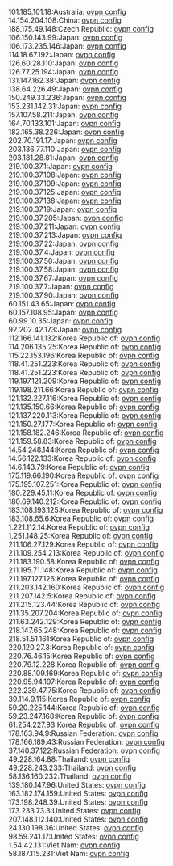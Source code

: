 101.185.101.18:Australia: [ovpn config](vpn/101_185_101_18.ovpn)  
14.154.204.108:China: [ovpn config](vpn/14_154_204_108.ovpn)  
188.175.49.148:Czech Republic: [ovpn config](vpn/188_175_49_148.ovpn)  
106.150.143.99:Japan: [ovpn config](vpn/106_150_143_99.ovpn)  
106.173.235.146:Japan: [ovpn config](vpn/106_173_235_146.ovpn)  
114.18.67.192:Japan: [ovpn config](vpn/114_18_67_192.ovpn)  
126.60.28.110:Japan: [ovpn config](vpn/126_60_28_110.ovpn)  
126.77.25.194:Japan: [ovpn config](vpn/126_77_25_194.ovpn)  
131.147.162.38:Japan: [ovpn config](vpn/131_147_162_38.ovpn)  
138.64.226.49:Japan: [ovpn config](vpn/138_64_226_49.ovpn)  
150.249.33.236:Japan: [ovpn config](vpn/150_249_33_236.ovpn)  
153.231.142.31:Japan: [ovpn config](vpn/153_231_142_31.ovpn)  
157.107.58.211:Japan: [ovpn config](vpn/157_107_58_211.ovpn)  
164.70.133.101:Japan: [ovpn config](vpn/164_70_133_101.ovpn)  
182.165.38.226:Japan: [ovpn config](vpn/182_165_38_226.ovpn)  
202.70.191.17:Japan: [ovpn config](vpn/202_70_191_17.ovpn)  
203.136.77.110:Japan: [ovpn config](vpn/203_136_77_110.ovpn)  
203.181.28.81:Japan: [ovpn config](vpn/203_181_28_81.ovpn)  
219.100.37.1:Japan: [ovpn config](vpn/219_100_37_1.ovpn)  
219.100.37.108:Japan: [ovpn config](vpn/219_100_37_108.ovpn)  
219.100.37.109:Japan: [ovpn config](vpn/219_100_37_109.ovpn)  
219.100.37.125:Japan: [ovpn config](vpn/219_100_37_125.ovpn)  
219.100.37.138:Japan: [ovpn config](vpn/219_100_37_138.ovpn)  
219.100.37.19:Japan: [ovpn config](vpn/219_100_37_19.ovpn)  
219.100.37.205:Japan: [ovpn config](vpn/219_100_37_205.ovpn)  
219.100.37.211:Japan: [ovpn config](vpn/219_100_37_211.ovpn)  
219.100.37.213:Japan: [ovpn config](vpn/219_100_37_213.ovpn)  
219.100.37.22:Japan: [ovpn config](vpn/219_100_37_22.ovpn)  
219.100.37.4:Japan: [ovpn config](vpn/219_100_37_4.ovpn)  
219.100.37.50:Japan: [ovpn config](vpn/219_100_37_50.ovpn)  
219.100.37.58:Japan: [ovpn config](vpn/219_100_37_58.ovpn)  
219.100.37.67:Japan: [ovpn config](vpn/219_100_37_67.ovpn)  
219.100.37.7:Japan: [ovpn config](vpn/219_100_37_7.ovpn)  
219.100.37.90:Japan: [ovpn config](vpn/219_100_37_90.ovpn)  
60.151.43.65:Japan: [ovpn config](vpn/60_151_43_65.ovpn)  
60.157.108.95:Japan: [ovpn config](vpn/60_157_108_95.ovpn)  
60.99.10.35:Japan: [ovpn config](vpn/60_99_10_35.ovpn)  
92.202.42.173:Japan: [ovpn config](vpn/92_202_42_173.ovpn)  
112.166.141.132:Korea Republic of: [ovpn config](vpn/112_166_141_132.ovpn)  
114.206.135.25:Korea Republic of: [ovpn config](vpn/114_206_135_25.ovpn)  
115.22.153.196:Korea Republic of: [ovpn config](vpn/115_22_153_196.ovpn)  
118.41.251.223:Korea Republic of: [ovpn config](vpn/118_41_251_223.ovpn)  
118.41.251.223:Korea Republic of: [ovpn config](vpn/118_41_251_223.ovpn)  
119.197.121.209:Korea Republic of: [ovpn config](vpn/119_197_121_209.ovpn)  
119.198.211.66:Korea Republic of: [ovpn config](vpn/119_198_211_66.ovpn)  
121.132.227.116:Korea Republic of: [ovpn config](vpn/121_132_227_116.ovpn)  
121.135.150.66:Korea Republic of: [ovpn config](vpn/121_135_150_66.ovpn)  
121.137.220.113:Korea Republic of: [ovpn config](vpn/121_137_220_113.ovpn)  
121.150.27.177:Korea Republic of: [ovpn config](vpn/121_150_27_177.ovpn)  
121.158.182.246:Korea Republic of: [ovpn config](vpn/121_158_182_246.ovpn)  
121.159.58.83:Korea Republic of: [ovpn config](vpn/121_159_58_83.ovpn)  
14.54.248.144:Korea Republic of: [ovpn config](vpn/14_54_248_144.ovpn)  
14.56.122.133:Korea Republic of: [ovpn config](vpn/14_56_122_133.ovpn)  
14.6.143.79:Korea Republic of: [ovpn config](vpn/14_6_143_79.ovpn)  
175.119.66.190:Korea Republic of: [ovpn config](vpn/175_119_66_190.ovpn)  
175.195.107.251:Korea Republic of: [ovpn config](vpn/175_195_107_251.ovpn)  
180.229.45.11:Korea Republic of: [ovpn config](vpn/180_229_45_11.ovpn)  
180.69.140.212:Korea Republic of: [ovpn config](vpn/180_69_140_212.ovpn)  
183.108.193.125:Korea Republic of: [ovpn config](vpn/183_108_193_125.ovpn)  
183.108.65.6:Korea Republic of: [ovpn config](vpn/183_108_65_6.ovpn)  
1.221.112.14:Korea Republic of: [ovpn config](vpn/1_221_112_14.ovpn)  
1.251.148.25:Korea Republic of: [ovpn config](vpn/1_251_148_25.ovpn)  
211.106.27.129:Korea Republic of: [ovpn config](vpn/211_106_27_129.ovpn)  
211.109.254.213:Korea Republic of: [ovpn config](vpn/211_109_254_213.ovpn)  
211.183.190.58:Korea Republic of: [ovpn config](vpn/211_183_190_58.ovpn)  
211.195.71.148:Korea Republic of: [ovpn config](vpn/211_195_71_148.ovpn)  
211.197.127.126:Korea Republic of: [ovpn config](vpn/211_197_127_126.ovpn)  
211.203.142.160:Korea Republic of: [ovpn config](vpn/211_203_142_160.ovpn)  
211.207.142.5:Korea Republic of: [ovpn config](vpn/211_207_142_5.ovpn)  
211.215.123.44:Korea Republic of: [ovpn config](vpn/211_215_123_44.ovpn)  
211.35.207.204:Korea Republic of: [ovpn config](vpn/211_35_207_204.ovpn)  
211.63.242.129:Korea Republic of: [ovpn config](vpn/211_63_242_129.ovpn)  
218.147.65.248:Korea Republic of: [ovpn config](vpn/218_147_65_248.ovpn)  
218.51.51.161:Korea Republic of: [ovpn config](vpn/218_51_51_161.ovpn)  
220.120.27.3:Korea Republic of: [ovpn config](vpn/220_120_27_3.ovpn)  
220.76.46.15:Korea Republic of: [ovpn config](vpn/220_76_46_15.ovpn)  
220.79.12.228:Korea Republic of: [ovpn config](vpn/220_79_12_228.ovpn)  
220.88.109.169:Korea Republic of: [ovpn config](vpn/220_88_109_169.ovpn)  
220.95.94.197:Korea Republic of: [ovpn config](vpn/220_95_94_197.ovpn)  
222.239.47.75:Korea Republic of: [ovpn config](vpn/222_239_47_75.ovpn)  
39.114.9.115:Korea Republic of: [ovpn config](vpn/39_114_9_115.ovpn)  
59.20.225.144:Korea Republic of: [ovpn config](vpn/59_20_225_144.ovpn)  
59.23.247.168:Korea Republic of: [ovpn config](vpn/59_23_247_168.ovpn)  
61.254.227.93:Korea Republic of: [ovpn config](vpn/61_254_227_93.ovpn)  
178.163.94.9:Russian Federation: [ovpn config](vpn/178_163_94_9.ovpn)  
178.166.189.43:Russian Federation: [ovpn config](vpn/178_166_189_43.ovpn)  
37.140.37.122:Russian Federation: [ovpn config](vpn/37_140_37_122.ovpn)  
49.228.164.88:Thailand: [ovpn config](vpn/49_228_164_88.ovpn)  
49.228.243.233:Thailand: [ovpn config](vpn/49_228_243_233.ovpn)  
58.136.160.232:Thailand: [ovpn config](vpn/58_136_160_232.ovpn)  
139.180.147.96:United States: [ovpn config](vpn/139_180_147_96.ovpn)  
163.182.174.159:United States: [ovpn config](vpn/163_182_174_159.ovpn)  
173.198.248.39:United States: [ovpn config](vpn/173_198_248_39.ovpn)  
173.233.73.3:United States: [ovpn config](vpn/173_233_73_3.ovpn)  
207.148.112.140:United States: [ovpn config](vpn/207_148_112_140.ovpn)  
24.130.198.36:United States: [ovpn config](vpn/24_130_198_36.ovpn)  
98.59.241.17:United States: [ovpn config](vpn/98_59_241_17.ovpn)  
1.54.42.131:Viet Nam: [ovpn config](vpn/1_54_42_131.ovpn)  
58.187.115.231:Viet Nam: [ovpn config](vpn/58_187_115_231.ovpn)  
